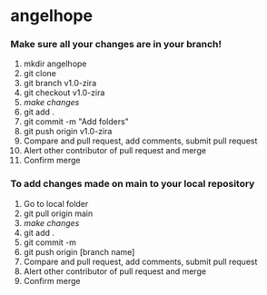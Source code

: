 # angelhope

### Make sure all your changes are in your branch! 

1. mkdir angelhope
2. git clone
3. git branch v1.0-zira
4. git checkout v1.0-zira
5. *make changes*
6. git add .
7. git commit -m "Add folders"
8. git push origin v1.0-zira
9. Compare and pull request, add comments, submit pull request
10. Alert other contributor of pull request and merge 
11. Confirm merge 

### To add changes made on main to your local repository

1. Go to local folder
2. git pull origin main
3. *make changes*
4. git add .
5. git commit -m
6. git push origin [branch name]
7. Compare and pull request, add comments, submit pull request
8. Alert other contributor of pull request and merge 
9. Confirm merge 